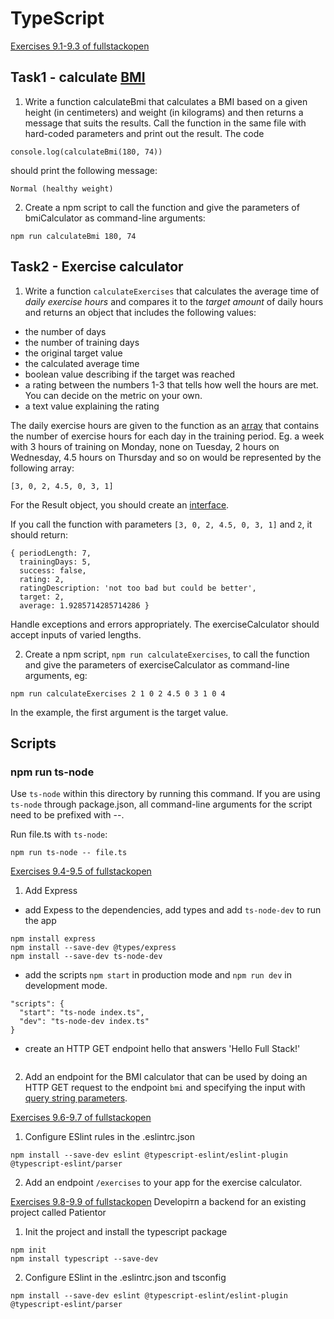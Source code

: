 # TypeScript
[Exercises 9.1-9.3 of fullstackopen](https://fullstackopen.com/en/part9/first_steps_with_type_script#exercises-9-1-9-3)

## Task1 - calculate [BMI](https://en.wikipedia.org/wiki/Body_mass_index)
1. Write a function calculateBmi that calculates a BMI based on a given height (in centimeters) and weight (in kilograms) and then returns a message that suits the results.
Call the function in the same file with hard-coded parameters and print out the result. The code

```
console.log(calculateBmi(180, 74))
```
should print the following message:

```
Normal (healthy weight)
```

2. Create a npm script to call the function and give the parameters of bmiCalculator as command-line arguments:
```
npm run calculateBmi 180, 74
```

## Task2 - Exercise calculator

1. Write a function `calculateExercises` that calculates the average time of _daily exercise hours_ and compares it to the _target amount_ of daily hours and returns an object that includes the following values:
- the number of days
- the number of training days
- the original target value
- the calculated average time
- boolean value describing if the target was reached
- a rating between the numbers 1-3 that tells how well the hours are met. You can decide on the metric on your own.
- a text value explaining the rating

The daily exercise hours are given to the function as an [array](https://www.typescriptlang.org/docs/handbook/basic-types.html#array) that contains the number of exercise hours for each day in the training period. Eg. a week with 3 hours of training on Monday, none on Tuesday, 2 hours on Wednesday, 4.5 hours on Thursday and so on would be represented by the following array:
```
[3, 0, 2, 4.5, 0, 3, 1]
```
For the Result object, you should create an [interface](https://www.typescriptlang.org/docs/handbook/interfaces.html).

If you call the function with parameters `[3, 0, 2, 4.5, 0, 3, 1]` and `2`, it should return:
```
{ periodLength: 7,
  trainingDays: 5,
  success: false,
  rating: 2,
  ratingDescription: 'not too bad but could be better',
  target: 2,
  average: 1.9285714285714286 }
  ```
Handle exceptions and errors appropriately. The exerciseCalculator should accept inputs of varied lengths.

2. Create a npm script, `npm run calculateExercises`, to call the function and give the parameters of exerciseCalculator as command-line arguments, eg:
```
npm run calculateExercises 2 1 0 2 4.5 0 3 1 0 4
```
In the example, the first argument is the target value.

## Scripts
### npm run ts-node
Use `ts-node` within this directory by running this command.
If you are using `ts-node` through package.json, all command-line arguments for the script need to be prefixed with --.

Run file.ts with `ts-node`:
```
npm run ts-node -- file.ts
```

[Exercises 9.4-9.5 of fullstackopen](https://fullstackopen.com/en/part9/first_steps_with_type_script#exercises-9-4-9-5)
1. Add Express
- add Expess to the dependencies, add types and add `ts-node-dev` to run the app
```
npm install express
npm install --save-dev @types/express
npm install --save-dev ts-node-dev
```
- add the scripts `npm start` in production mode and `npm run dev` in development mode.
```
"scripts": {
  "start": "ts-node index.ts",
  "dev": "ts-node-dev index.ts"
}
```
- create an HTTP GET endpoint hello that answers 'Hello Full Stack!'
```
```
2. Add an endpoint for the BMI calculator that can be used by doing an HTTP GET request to the endpoint `bmi` and specifying the input with [query string parameters](https://en.wikipedia.org/wiki/Query_string).

[Exercises 9.6-9.7 of fullstackopen](https://fullstackopen.com/en/part9/first_steps_with_type_script#exercises-9-6-9-7)
1. Configure ESlint rules in the .eslintrc.json
```
npm install --save-dev eslint @typescript-eslint/eslint-plugin @typescript-eslint/parser
```
2. Add an endpoint `/exercises` to your app for the exercise calculator.

[Exercises 9.8-9.9 of fullstackopen](https://fullstackopen.com/en/part9/first_steps_with_type_script#exercises-9-8-9-9)
Developiтп a backend for an existing project called Patientor
1. Init the project and install the typescript package
```
npm init
npm install typescript --save-dev
```
2. Configure ESlint in the .eslintrc.json and tsconfig
```
npm install --save-dev eslint @typescript-eslint/eslint-plugin @typescript-eslint/parser
```

